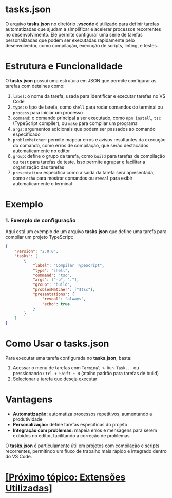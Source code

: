 # tasks.json

O arquivo **tasks.json** no diretório **.vscode** é utilizado para definir tarefas automatizadas que ajudam a simplificar e acelerar processos recorrentes no desenvolvimento. Ele permite configurar uma série de tarefas personalizadas que podem ser executadas rapidamente pelo desenvolvedor, como compilação, execução de scripts, linting, e testes.

# Estrutura e Funcionalidade

O **tasks.json** possui uma estrutura em JSON que permite configurar as tarefas com detalhes como:

1. `label`**:** o nome da tarefa, usada para identificar e executar tarefas no VS Code
2. `type`**:** o tipo de tarefa, como `shell` para rodar comandos do terminal ou `process` para iniciar um processo
3. `command`**:** o comando principal a ser executado, como `npm install`, `tsc` (TypeScript compiler), ou `make` para compilar um programa
4. `args`**:** argumentos adicionais que podem ser passados ao comando especificado
5. `problemMatcher`**:** permite mapear erros e avisos resultantes da execução do comando, como erros de compilação, que serão destacados automaticamente no editor
6. `group`**:** define o grupo da tarefa, como `build` para tarefas de compilação ou `test` para tarefas de teste. Isso permite agrupar e facilitar a organização das tarefas
7. `presentation`**:** especifica como a saída da tarefa será apresentada, como `echo` para mostrar comandos ou `reveal` para exibir automaticamente o terminal

# Exemplo

### 1. Exemplo de configuração

Aqui está um exemplo de um arquivo **tasks.json** que define uma tarefa para compilar um projeto TypeScript:

```JSON
{
    "version": "2.0.0",
    "tasks": [
        {
            "label": "Compilar TypeScript",
            "type": "shell",
            "command": "tsc",
            "args": ["-p", "."],
            "group": "build",
            "problemMatcher": ["$tsc"],
            "presentations": {
                "reveal": "always",
                "echo": true
            }
        }
    ]
}
```

# Como Usar o tasks.json

Para executar uma tarefa configurada no **tasks.json**, basta:

1. Acessar o menu de tarefas com `Terminal > Run Task...` ou pressionando `Ctrl + Shift + B` (atalho padrão para tarefas de build)
2. Selecionar a tarefa que deseja executar

# Vantagens

- **Automatização:** automatiza processos repetitivos, aumentando a produtividade
- **Personalização:** define tarefas específicas do projeto
- **Integração com problemas:** mapeia erros e mensagens para serem exibidos no editor, facilitando a correção de problemas

O **tasks.json** é particulamente útil em projetos com compilação e scripts recorrentes, permitindo um fluxo de trabalho mais rápido e integrado dentro do VS Code.

# [[Próximo tópico: Extensões Utilizadas]](./6-extensoes-utilizadas.md)